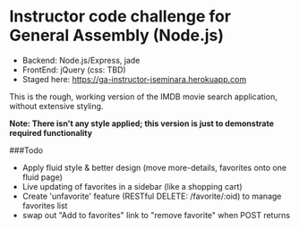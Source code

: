 # Instructor code challenge for General Assembly (Node.js)
- Backend: Node.js/Express, jade
- FrontEnd: jQuery (css: TBD)
- Staged here: https://ga-instructor-jseminara.herokuapp.com

This is the rough, working version of the IMDB movie search application, without extensive styling. 

**Note: There isn't any style applied; this version is just to demonstrate required functionality**

###Todo
- Apply fluid style & better design (move more-details, favorites onto one fluid page)
- Live updating of favorites in a sidebar (like a shopping cart)
- Create 'unfavorite' feature (RESTful DELETE: /favorite/:oid) to manage favorites list
- swap out "Add to favorites" link to "remove favorite" when POST returns
